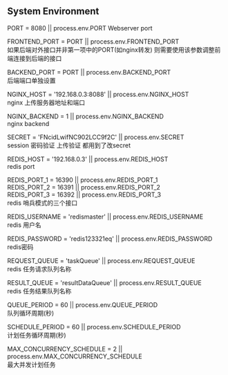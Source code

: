 ## System Environment
PORT = 8080 || process.env.PORT
Webserver port   

FRONTEND_PORT = PORT || process.env.FRONTEND_PORT   
如果后端对外接口并非第一项中的PORT(如nginx转发) 则需要使用该参数调整前端连接到后端的接口   

BACKEND_PORT = PORT || process.env.BACKEND_PORT   
后端端口单独设置   

NGINX_HOST = '192.168.0.3:8088' || process.env.NGINX_HOST   
nginx 上传服务器地址和端口   

NGINX_BACKEND = 1 || process.env.NGINX_BACKEND   
nginx backend   

SECRET = 'FNcidLwifNC902LCC9f2C' || process.env.SECRET   
session 密码验证 上传验证 都用到了改secret   

REDIS_HOST = '192.168.0.3' || process.env.REDIS_HOST      
redis port   

REDIS_PORT_1 = 16390 || process.env.REDIS_PORT_1   
REDIS_PORT_2 = 16391 || process.env.REDIS_PORT_2   
REDIS_PORT_3 = 16392 || process.env.REDIS_PORT_3   
redis 哨兵模式的三个接口   

REDIS_USERNAME = 'redismaster' || process.env.REDIS_USERNAME   
redis 用户名   

REDIS_PASSWORD = 'redis123321eq' || process.env.REDIS_PASSWORD   
redis密码   

REQUEST_QUEUE = 'taskQueue' || process.env.REQUEST_QUEUE   
redis 任务请求队列名称   

RESULT_QUEUE = 'resultDataQueue' || process.env.RESULT_QUEUE   
redis 任务结果队列名称   

QUEUE_PERIOD = 60 || process.env.QUEUE_PERIOD   
队列循环周期(秒)   

SCHEDULE_PERIOD = 60 || process.env.SCHEDULE_PERIOD   
计划任务循环周期(秒)   

MAX_CONCURRENCY_SCHEDULE = 2 || process.env.MAX_CONCURRENCY_SCHEDULE   
最大并发计划任务
